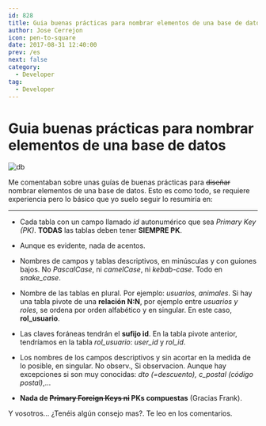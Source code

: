 ```yaml
---
id: 828
title: Guia buenas prácticas para nombrar elementos de una base de datos
author: Jose Cerrejon
icon: pen-to-square
date: 2017-08-31 12:40:00
prev: /es
next: false
category:
  - Developer
tag:
  - Developer
---
```


# Guia buenas prácticas para nombrar elementos de una base de datos

![db](/images/2017/08/db.png)

Me comentaban sobre unas guías de buenas prácticas para ~~diseñar~~ nombrar elementos de una base de datos. Esto es como todo, se requiere experiencia pero lo básico que yo suelo seguir lo resumiría en:

- - -
* Cada tabla con un campo llamado *id* autonumérico que sea *Primary Key (PK)*. **TODAS** las tablas deben tener **SIEMPRE PK**.

* Aunque es evidente, nada de acentos.

* Nombres de campos y tablas descriptivos, en minúsculas y con guiones bajos. No *PascalCase*, ni *camelCase*, ni *kebab-case*. Todo en *snake_case*.

* Nombre de las tablas en plural. Por ejemplo: *usuarios, animales*. Si hay una tabla pivote de una **relación N:N**, por ejemplo entre *usuarios y roles*, se ordena por orden alfabético y en singular. En este caso, **rol_usuario**.

* Las claves foráneas tendrán el **sufijo id**. En la tabla pivote anterior, tendríamos en la tabla *rol_usuario*: *user_id* y *rol_id*.

* Los nombres de los campos descriptivos y sin acortar en la medida de lo posible, en singular. No observ., Si observacion. Aunque hay excepciones si son muy conocidas: *dto (=descuento), c_postal (código postal)*,...

* **Nada de ~~Primary Foreign Keys ni~~ PKs compuestas** (Gracias Frank).

Y vosotros... ¿Tenéis algún consejo mas?. Te leo en los comentarios.